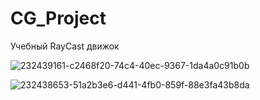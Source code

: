 # CG_Project
Учебный RayCast движок

![232439161-c2468f20-74c4-40ec-9367-1da4a0c91b0b](https://github.com/Le0Bonhart/CG_Project/assets/121563525/a9fcfa5b-3428-4d98-8ff9-91941938db83)

![232438653-51a2b3e6-d441-4fb0-859f-88e3fa43b8da](https://github.com/Le0Bonhart/CG_Project/assets/121563525/9cca3677-5132-49fe-b46a-5f2426bf1432)
